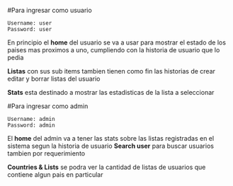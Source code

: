 #Para ingresar como usuario 
```
Username: user
Password: user
```
En principio el **home** del usuario se va a usar para mostrar el estado de los paises mas proximos a uno, cumpliendo con la historia de usuario que lo pedia

**Listas** con sus sub items tambien tienen como fin las historias de crear editar y borrar listas del usuario

**Stats** esta destinado a mostrar las estadisticas de la lista a seleccionar


#Para ingresar como admin
```
Username: admin
Password: admin
```
El **home** del admin va a tener las stats sobre las listas registradas en el sistema segun la historia de usuario
**Search user** para buscar usuarios tambien por requerimiento

**Countries & Lists** se podra ver la cantidad de listas de usuarios que contiene algun pais en particular


